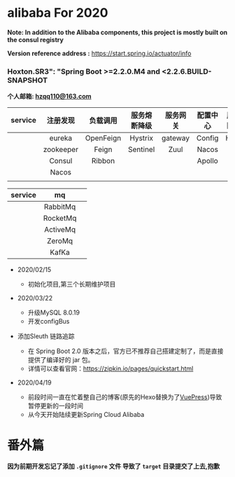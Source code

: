 #  alibaba For 2020
**Note: In addition to the Alibaba components, this project is mostly built on the consul registry**

**Version reference address :** https://start.spring.io/actuator/info
### Hoxton.SR3": "Spring Boot >=2.2.0.M4 and <2.2.6.BUILD-SNAPSHOT 

**个人邮箱: hzqq110@163.com** 

| service    | 注册发现     | 负载调用     |  服务熔断降级  | 服务网关     | 配置中心     |  服务熔断降级        |
| :------:   | :------:    | :------:    | :------:    | :------:    | :------:    | :------:           |
|            | eureka      | OpenFeign    |  Hystrix    | gateway      |  Config    |  Hystrix           |
|            | zookeeper   |  Feign      |   Sentinel  |  Zuul        |  Nacos      |                    |
|            |  Consul     | Ribbon      |             |             |   Apollo     |                    |
|            |  Nacos   |             |              |            |             |                    |
|            |            |             |              |            |             |                    | 


| service    | mq         |             | 
| :------:   | :------:   | :------:    | 
|            | RabbitMq  |              |
|            |RocketMq   |             |
|            |ActiveMq   |             | 
|            |ZeroMq     |            |  
|            | KafKa     |            |  

* 2020/02/15
    - 初始化项目,第三个长期维护项目

* 2020/03/22
    - 升级MySQL 8.0.19 
    - 开发configBus
* 添加Sleuth 链路追踪
    - 在 Spring Boot 2.0 版本之后，官方已不推荐自己搭建定制了，而是直接提供了编译好的 jar 包。
    - 详情可以查看官网：https://zipkin.io/pages/quickstart.html

* 2020/04/19
    - 前段时间一直在忙着整自己的博客(原先的Hexo替换为了[VuePress](https://osvue.github.io))导致暂停更新的一段时间
    - 从今天开始陆续更新Spring Cloud Alibaba

# 番外篇
**因为前期开发忘记了添加 `.gitignore` 文件 导致了 `target` 目录提交了上去,抱歉**
